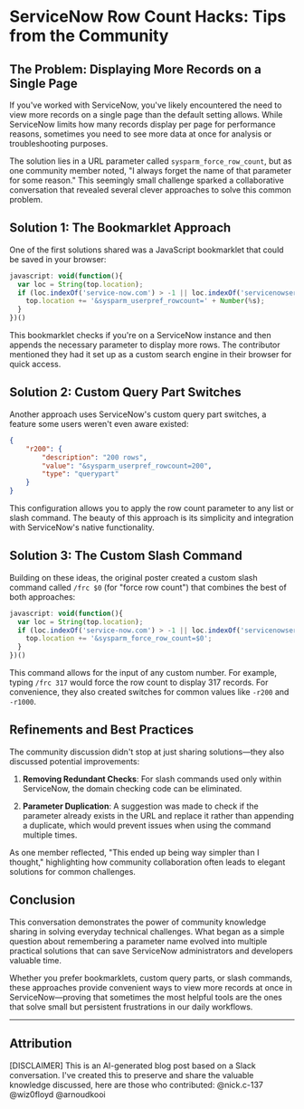 
# ServiceNow Row Count Hacks: Tips from the Community

## The Problem: Displaying More Records on a Single Page

If you've worked with ServiceNow, you've likely encountered the need to view more records on a single page than the default setting allows. While ServiceNow limits how many records display per page for performance reasons, sometimes you need to see more data at once for analysis or troubleshooting purposes.

The solution lies in a URL parameter called `sysparm_force_row_count`, but as one community member noted, "I always forget the name of that parameter for some reason." This seemingly small challenge sparked a collaborative conversation that revealed several clever approaches to solve this common problem.

## Solution 1: The Bookmarklet Approach

One of the first solutions shared was a JavaScript bookmarklet that could be saved in your browser:

```javascript
javascript: void(function(){ 
  var loc = String(top.location);
  if (loc.indexOf('service-now.com') > -1 || loc.indexOf('servicenowservices.com') > -1) { 
    top.location += '&sysparm_userpref_rowcount=' + Number(%s);
  }
})()
```

This bookmarklet checks if you're on a ServiceNow instance and then appends the necessary parameter to display more rows. The contributor mentioned they had it set up as a custom search engine in their browser for quick access.

## Solution 2: Custom Query Part Switches

Another approach uses ServiceNow's custom query part switches, a feature some users weren't even aware existed:

```json
{
    "r200": {
        "description": "200 rows",
        "value": "&sysparm_userpref_rowcount=200",
        "type": "querypart"
    }
}
```

This configuration allows you to apply the row count parameter to any list or slash command. The beauty of this approach is its simplicity and integration with ServiceNow's native functionality.

## Solution 3: The Custom Slash Command

Building on these ideas, the original poster created a custom slash command called `/frc $0` (for "force row count") that combines the best of both approaches:

```javascript
javascript: void(function(){ 
  var loc = String(top.location);
  if (loc.indexOf('service-now.com') > -1 || loc.indexOf('servicenowservices.com') > -1) { 
    top.location += '&sysparm_force_row_count=$0';
  }
})()
```

This command allows for the input of any custom number. For example, typing `/frc 317` would force the row count to display 317 records. For convenience, they also created switches for common values like `-r200` and `-r1000`.

## Refinements and Best Practices

The community discussion didn't stop at just sharing solutions—they also discussed potential improvements:

1. **Removing Redundant Checks**: For slash commands used only within ServiceNow, the domain checking code can be eliminated.

2. **Parameter Duplication**: A suggestion was made to check if the parameter already exists in the URL and replace it rather than appending a duplicate, which would prevent issues when using the command multiple times.

As one member reflected, "This ended up being way simpler than I thought," highlighting how community collaboration often leads to elegant solutions for common challenges.

## Conclusion

This conversation demonstrates the power of community knowledge sharing in solving everyday technical challenges. What began as a simple question about remembering a parameter name evolved into multiple practical solutions that can save ServiceNow administrators and developers valuable time.

Whether you prefer bookmarklets, custom query parts, or slash commands, these approaches provide convenient ways to view more records at once in ServiceNow—proving that sometimes the most helpful tools are the ones that solve small but persistent frustrations in our daily workflows.

---

## Attribution
[DISCLAIMER] This is an AI-generated blog post based on a Slack conversation. I've created this to preserve and share the valuable knowledge discussed, here are those who contributed:
@nick.c-137
@wiz0floyd
@arnoudkooi
